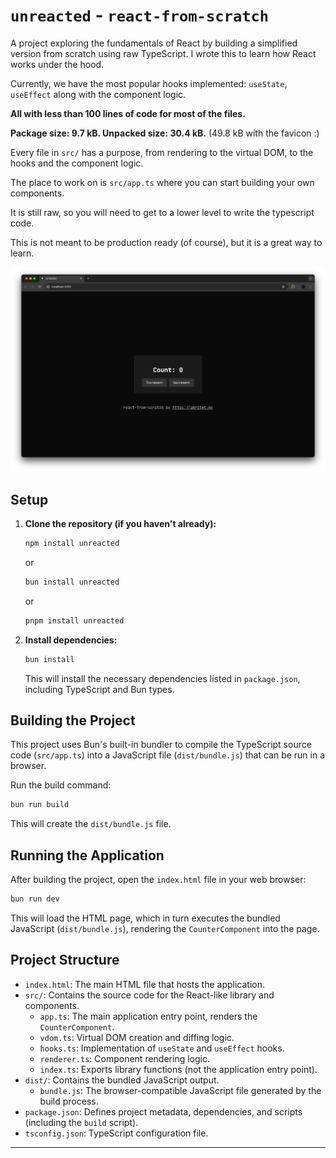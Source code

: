# `unreacted` - `react-from-scratch`

A project exploring the fundamentals of React by building a simplified version from scratch using raw TypeScript. I wrote this to learn how React works under the hood. 

Currently, we have the most popular hooks implemented: `useState`, `useEffect` along with the component logic.

**All with less than 100 lines of code for most of the files.**

**Package size: 9.7 kB. Unpacked size: 30.4 kB.** (49.8 kB with the favicon :)

Every file in `src/` has a purpose, from rendering to the virtual DOM, to the hooks and the component logic.

The place to work on is `src/app.ts` where you can start building your own components.

It is still raw, so you will need to get to a lower level to write the typescript code.

This is not meant to be production ready (of course), but it is a great way to learn.

![image](public/image.png)

## Setup

1.  **Clone the repository (if you haven't already):**
    ```bash
    npm install unreacted
    ```
    or
    ```bash
    bun install unreacted
    ```
    or
    ```bash
    pnpm install unreacted
    ```

2.  **Install dependencies:**
    ```bash
    bun install
    ```
    This will install the necessary dependencies listed in `package.json`, including TypeScript and Bun types.

## Building the Project

This project uses Bun's built-in bundler to compile the TypeScript source code (`src/app.ts`) into a JavaScript file (`dist/bundle.js`) that can be run in a browser.

Run the build command:

```bash
bun run build
```

This will create the `dist/bundle.js` file.

## Running the Application

After building the project, open the `index.html` file in your web browser:

```bash
bun run dev
```

This will load the HTML page, which in turn executes the bundled JavaScript (`dist/bundle.js`), rendering the `CounterComponent` into the page.

## Project Structure

-   `index.html`: The main HTML file that hosts the application.
-   `src/`: Contains the source code for the React-like library and components.
    -   `app.ts`: The main application entry point, renders the `CounterComponent`.
    -   `vdom.ts`: Virtual DOM creation and diffing logic.
    -   `hooks.ts`: Implementation of `useState` and `useEffect` hooks.
    -   `renderer.ts`: Component rendering logic.
    -   `index.ts`: Exports library functions (not the application entry point).
-   `dist/`: Contains the bundled JavaScript output.
    -   `bundle.js`: The browser-compatible JavaScript file generated by the build process.
-   `package.json`: Defines project metadata, dependencies, and scripts (including the `build` script).
-   `tsconfig.json`: TypeScript configuration file.
---
